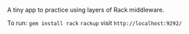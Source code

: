 A tiny app to practice using layers of Rack middleware.

To run:
`gem install rack`
`rackup`
visit `http://localhost:9292/`
